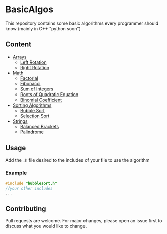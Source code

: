 # BasicAlgos
This repository contains some basic algorithms every programmer should know (mainly in C++ "python soon")

## Content
- [Arrays](https://github.com/Aymane11/BasicAlgos/tree/master/Arrays)
   - [Left Rotation](https://github.com/Aymane11/BasicAlgos/blob/master/Arrays/leftrotation.h)
   - [Right Rotation](https://github.com/Aymane11/BasicAlgos/blob/master/Arrays/rightrotation.h)
- [Math](https://github.com/Aymane11/BasicAlgos/blob/master/Math)
   - [Factorial](https://github.com/Aymane11/BasicAlgos/blob/master/Math/factorial.h)
   - [Fibonacci](https://github.com/Aymane11/BasicAlgos/blob/master/Math/fibonacci.h)
   - [Sum of Integers](https://github.com/Aymane11/BasicAlgos/blob/master/Math/sumofintegers.h)
   - [Roots of Quadratic Equation](https://github.com/Aymane11/BasicAlgos/blob/master/Math/rootsquadratic.h)
   - [Binomial Coefficient](https://github.com/Aymane11/BasicAlgos/blob/master/Math/binomialcoefficient.h)
- [Sorting Algorithms](https://github.com/Aymane11/BasicAlgos/tree/master/Sorting%20Algorithms)
   - [Bubble Sort](https://github.com/Aymane11/BasicAlgos/blob/master/Sorting%20Algorithms/bubblesort.h)
   - [Selection Sort](https://github.com/Aymane11/BasicAlgos/blob/master/Sorting%20Algorithms/selectionsort.h)
- [Strings](https://github.com/Aymane11/BasicAlgos/blob/master/Strings)
   - [Balanced Brackets](https://github.com/Aymane11/BasicAlgos/blob/master/Strings/balancedbrackets.h)
   - [Palindrome](https://github.com/Aymane11/BasicAlgos/blob/master/Strings/ispalindrome.h)

## Usage
Add the `.h` file desired to the includes of your file to use the algorithm

### Example


```cpp
#include "bubblesort.h"
//your other includes
...
```

## Contributing
Pull requests are welcome. For major changes, please open an issue first to discuss what you would like to change.